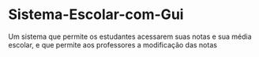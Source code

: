 # Sistema-Escolar-com-Gui
Um sistema que permite os estudantes acessarem suas notas e sua média escolar, e que permite aos professores a modificação das notas 

